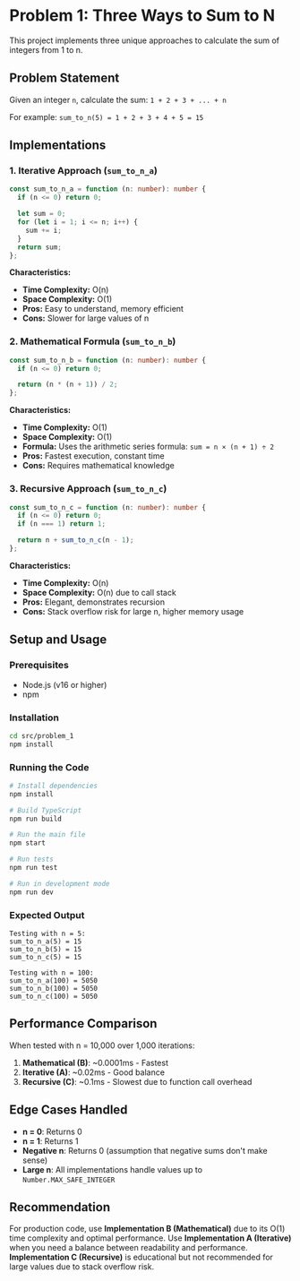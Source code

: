 # Problem 1: Three Ways to Sum to N

This project implements three unique approaches to calculate the sum of integers from 1 to n.

## Problem Statement

Given an integer `n`, calculate the sum: `1 + 2 + 3 + ... + n`

For example: `sum_to_n(5) = 1 + 2 + 3 + 4 + 5 = 15`

## Implementations

### 1. Iterative Approach (`sum_to_n_a`)

```typescript
const sum_to_n_a = function (n: number): number {
  if (n <= 0) return 0;

  let sum = 0;
  for (let i = 1; i <= n; i++) {
    sum += i;
  }
  return sum;
};
```

**Characteristics:**

- **Time Complexity:** O(n)
- **Space Complexity:** O(1)
- **Pros:** Easy to understand, memory efficient
- **Cons:** Slower for large values of n

### 2. Mathematical Formula (`sum_to_n_b`)

```typescript
const sum_to_n_b = function (n: number): number {
  if (n <= 0) return 0;

  return (n * (n + 1)) / 2;
};
```

**Characteristics:**

- **Time Complexity:** O(1)
- **Space Complexity:** O(1)
- **Formula:** Uses the arithmetic series formula: `sum = n × (n + 1) ÷ 2`
- **Pros:** Fastest execution, constant time
- **Cons:** Requires mathematical knowledge

### 3. Recursive Approach (`sum_to_n_c`)

```typescript
const sum_to_n_c = function (n: number): number {
  if (n <= 0) return 0;
  if (n === 1) return 1;

  return n + sum_to_n_c(n - 1);
};
```

**Characteristics:**

- **Time Complexity:** O(n)
- **Space Complexity:** O(n) due to call stack
- **Pros:** Elegant, demonstrates recursion
- **Cons:** Stack overflow risk for large n, higher memory usage

## Setup and Usage

### Prerequisites

- Node.js (v16 or higher)
- npm

### Installation

```bash
cd src/problem_1
npm install
```

### Running the Code

```bash
# Install dependencies
npm install

# Build TypeScript
npm run build

# Run the main file
npm start

# Run tests
npm run test

# Run in development mode
npm run dev
```

### Expected Output

```
Testing with n = 5:
sum_to_n_a(5) = 15
sum_to_n_b(5) = 15
sum_to_n_c(5) = 15

Testing with n = 100:
sum_to_n_a(100) = 5050
sum_to_n_b(100) = 5050
sum_to_n_c(100) = 5050
```

## Performance Comparison

When tested with n = 10,000 over 1,000 iterations:

1. **Mathematical (B)**: ~0.0001ms - Fastest
2. **Iterative (A)**: ~0.02ms - Good balance
3. **Recursive (C)**: ~0.1ms - Slowest due to function call overhead

## Edge Cases Handled

- **n = 0**: Returns 0
- **n = 1**: Returns 1
- **Negative n**: Returns 0 (assumption that negative sums don't make sense)
- **Large n**: All implementations handle values up to `Number.MAX_SAFE_INTEGER`

## Recommendation

For production code, use **Implementation B (Mathematical)** due to its O(1) time complexity and optimal performance. Use **Implementation A (Iterative)** when you need a balance between readability and performance. **Implementation C (Recursive)** is educational but not recommended for large values due to stack overflow risk.
